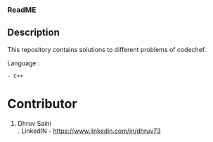 ### ReadME

## Description 
This repository contains solutions to different problems of codechef.

Language : 
	
	- C++
	
# Contributor
1. Dhruv Saini  
     . LinkedIN - https://www.linkedin.com/in/dhruv73
